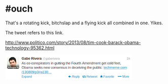 # #ouch

That's a rotating kick, bitchslap and a flying kick all combined in one. Yikes.

The tweet refers to this link.

http://www.politico.com/story/2013/08/tim-cook-barack-obama-technology-95362.html

![](3306.png)


